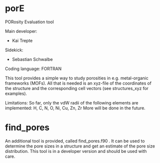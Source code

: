 # porE
PORosity Evaluation tool  

Main developer: 

* Kai Trepte 

Sidekick:  

* Sebastian Schwalbe 

Coding language: FORTRAN   


This tool provides a simple way to study porosities in e.g. metal-organic frameworks (MOFs).
All that is needed is an xyz-file of the coordinates of the structure and the corresponding cell vectors (see structures_xyz for examples). 

Limitations: So far, only the vdW radii of the following elements are implemented:
H, C, N, O, Ni, Cu, Zn, Zr
More will be done in the future.


# find_pores
An additional tool is provided, called find_pores.f90 . 
It can be used to determine the pore sizes in a structure and get an estimate of the pore size distribution.
This tool is in a developer version and should be used with care.
